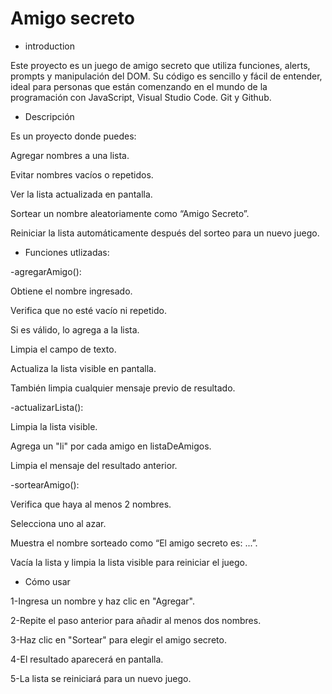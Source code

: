 <h1> Amigo secreto </h1>

- introduction 

Este proyecto es un juego de amigo secreto que utiliza funciones, alerts, prompts y manipulación del DOM. Su código es sencillo y fácil de entender, ideal para personas que están comenzando en el mundo de la programación con JavaScript, Visual Studio Code. Git y Github.

- Descripción

 Es un proyecto donde puedes:
 
Agregar nombres a una lista.

Evitar nombres vacíos o repetidos.

Ver la lista actualizada en pantalla.

Sortear un nombre aleatoriamente como “Amigo Secreto”.

Reiniciar la lista automáticamente después del sorteo para un nuevo juego.

- Funciones utlizadas:

-agregarAmigo():

Obtiene el nombre ingresado.

Verifica que no esté vacío ni repetido.

Si es válido, lo agrega a la lista.

Limpia el campo de texto.

Actualiza la lista visible en pantalla.

También limpia cualquier mensaje previo de resultado.

-actualizarLista():

Limpia la lista visible.

Agrega un "li" por cada amigo en listaDeAmigos.

Limpia el mensaje del resultado anterior.

-sortearAmigo():

Verifica que haya al menos 2 nombres.

Selecciona uno al azar.

Muestra el nombre sorteado como “El amigo secreto es: ...”.

Vacía la lista y limpia la lista visible para reiniciar el juego.



- Cómo usar

  
1-Ingresa un nombre y haz clic en "Agregar".

2-Repite el paso anterior para añadir al menos dos nombres.

3-Haz clic en "Sortear" para elegir el amigo secreto.

4-El resultado aparecerá en pantalla.

5-La lista se reiniciará para un nuevo juego.

